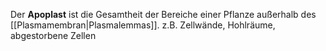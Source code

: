 Der **Apoplast** ist die Gesamtheit der Bereiche einer Pflanze außerhalb des [[Plasmamembran|Plasmalemmas]]. z.B. Zellwände, Hohlräume, abgestorbene Zellen